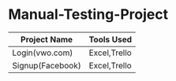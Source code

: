 # Manual-Testing-Project

| Project Name    | Tools Used |
| ----------- | ----------- |
| Login(vwo.com)      | Excel,Trello      |
| Signup(Facebook)   | Excel,Trello        |


